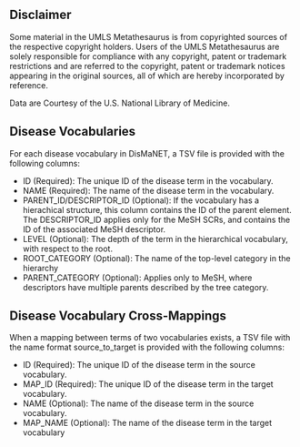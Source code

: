 ## Disclaimer

Some material in the UMLS Metathesaurus is from copyrighted sources of the respective copyright holders. Users of the UMLS Metathesaurus are solely responsible for compliance with any copyright, patent or trademark restrictions and are referred to the copyright, patent or trademark notices appearing in the original sources, all of which are hereby incorporated by reference.

Data are Courtesy of the U.S. National Library of Medicine.

## Disease Vocabularies

For each disease vocabulary in DisMaNET, a TSV file is provided with the following columns:

* ID (Required): The unique ID of the disease term in the vocabulary.
* NAME (Required): The name of the disease term in the vocabulary.
* PARENT_ID/DESCRIPTOR_ID (Optional): If the vocabulary has a hierachical structure, this column contains the ID of the parent element. The DESCRIPTOR_ID applies only for the MeSH SCRs, and contains the ID of the associated MeSH descriptor.
* LEVEL (Optional): The depth of the term in the hierarchical vocabulary, with respect to the root.
* ROOT_CATEGORY (Optional): The name of the top-level category in the hierarchy
* PARENT_CATEGORY (Optional): Applies only to MeSH, where descriptors have multiple parents described by the tree category.

## Disease Vocabulary Cross-Mappings

When a mapping between terms of two vocabularies exists, a TSV file with the name format source_to_target is provided with the following columns:

* ID (Required): The unique ID of the disease term in the source vocabulary.
* MAP_ID (Required): The unique ID of the disease term in the target vocabulary.
* NAME (Optional): The name of the disease term in the source vocabulary.
* MAP_NAME (Optional): The name of the disease term in the target vocabulary
